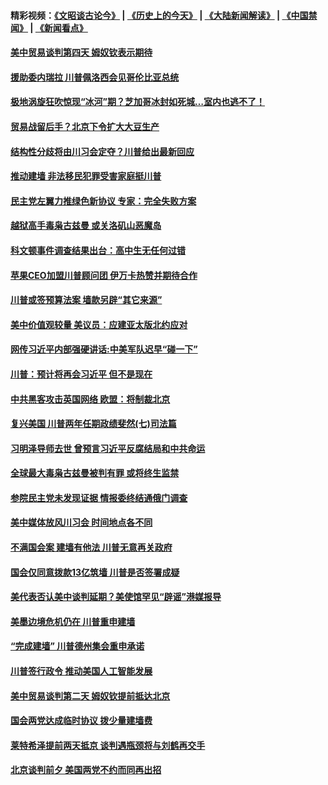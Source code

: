 #### 精彩视频：[《文昭谈古论今》](http://45.76.195.252/wenzhao) | [《历史上的今天》](http://45.76.195.252/today-in-history) | [《大陆新闻解读》](http://45.76.195.252/ntdtv-comedy) | [《中国禁闻》](http://45.76.195.252/ntdtv-news) | [《新闻看点》](http://45.76.195.252/news-insight) 

 #### [美中贸易谈判第四天 姆奴钦表示期待](../pages/prog203/a102511950.md?t=02141837) 

#### [援助委内瑞拉 川普佩洛西会见哥伦比亚总统](../pages/prog203/a102511929.md?t=02141837) 

#### [极地涡旋狂吹惊现“冰河”期？芝加哥冰封如死城…室内也逃不了！](../pages/prog203/a102511828.md?t=02141837) 

#### [贸易战留后手？北京下令扩大大豆生产](../pages/prog203/a102511805.md?t=02141837) 

#### [结构性分歧将由川习会定夺？川普给出最新回应](../pages/prog203/a102511192.md?t=02141837) 

#### [推动建墙 非法移民犯罪受害家庭挺川普](../pages/prog203/a102511457.md?t=02141837) 

#### [民主党左翼力推绿色新协议 专家：完全失败方案](../pages/prog203/a102511363.md?t=02141837) 

#### [越狱高手毒枭古兹曼 或关洛矶山恶魔岛](../pages/prog203/a102511380.md?t=02141837) 

#### [科文顿事件调查结果出台：高中生无任何过错](../pages/prog203/a102511277.md?t=02141837) 

#### [苹果CEO加盟川普顾问团 伊万卡热赞并期待合作](../pages/prog203/a102511236.md?t=02141837) 

#### [川普或签预算法案 墙款另辟“其它来源”](../pages/prog203/a102511165.md?t=02141837) 

#### [美中价值观较量 美议员：应建亚太版北约应对](../pages/prog203/a102511138.md?t=02141837) 

#### [网传习近平内部强硬讲话:中美军队迟早“碰一下”](../pages/prog203/a102511104.md?t=02141837) 

#### [川普：预计将再会习近平 但不是现在](../pages/prog203/a102511113.md?t=02141837) 

#### [中共黑客攻击英国网络 欧盟：将制裁北京](../pages/prog203/a102510339.md?t=02141837) 

#### [复兴美国 川普两年任期政绩斐然(七)司法篇](../pages/prog203/a102510928.md?t=02141837) 

#### [习明泽导师去世 曾预言习近平反腐结局和中共命运](../pages/prog203/a102510669.md?t=02141837) 

#### [全球最大毒枭古兹曼被判有罪 或将终生监禁](../pages/prog203/a102510569.md?t=02141837) 

#### [参院民主党未发现证据 情报委终结通俄门调查](../pages/prog203/a102510590.md?t=02141837) 

#### [美中媒体放风川习会 时间地点各不同](../pages/prog203/a102510488.md?t=02141837) 

#### [不满国会案 建墙有他法 川普无意再关政府](../pages/prog203/a102510560.md?t=02141837) 

#### [国会仅同意拨款13亿筑墙 川普是否签署成疑](../pages/prog203/a102510407.md?t=02141837) 

#### [美代表否认美中谈判延期？美使馆罕见“辟谣”港媒报导](../pages/prog203/a102510279.md?t=02141837) 

#### [美墨边境危机仍在 川普重申建墙](../pages/prog203/a102510308.md?t=02141837) 

#### [“完成建墙” 川普德州集会重申承诺](../pages/prog203/a102510314.md?t=02141837) 

#### [川普签行政令 推动美国人工智能发展](../pages/prog203/a102510312.md?t=02141837) 

#### [美中贸易谈判第二天 姆奴钦提前抵达北京](../pages/prog203/a102510317.md?t=02141837) 

#### [国会两党达成临时协议 拨少量建墙费](../pages/prog203/a102510287.md?t=02141837) 

#### [莱特希泽提前两天抵京 谈判遇瓶颈将与刘鹤再交手](../pages/prog203/a102510252.md?t=02141837) 

#### [北京谈判前夕 美国两党不约而同再出招](../pages/prog203/a102509524.md?t=02141837) 

